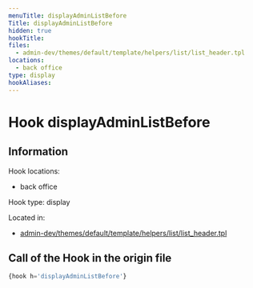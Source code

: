 ```yaml
---
menuTitle: displayAdminListBefore
Title: displayAdminListBefore
hidden: true
hookTitle: 
files:
  - admin-dev/themes/default/template/helpers/list/list_header.tpl
locations:
  - back office
type: display
hookAliases:
---
```


# Hook displayAdminListBefore

## Information

Hook locations: 
  - back office

Hook type: display

Located in: 
  - [admin-dev/themes/default/template/helpers/list/list_header.tpl](https://github.com/PrestaShop/PrestaShop/blob/8.0.x/admin-dev/themes/default/template/helpers/list/list_header.tpl)

## Call of the Hook in the origin file

```php
{hook h='displayAdminListBefore'}
```